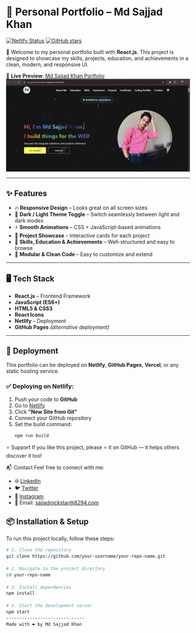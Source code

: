 # 🚀 Personal Portfolio – Md Sajjad Khan

[![Netlify Status](https://api.netlify.com/api/v1/badges/9f6e5b4b-fake-badge-status/deploy-status)](https://my-personal-portfolio-sajjadkhan.netlify.app/)
[![GitHub stars](https://img.shields.io/github/stars/sajjad1105/Portfolio)](https://github.com/sajjad105/Portfolio)

🎉 Welcome to my personal portfolio built with **React.js**. This project is designed to showcase my skills, projects, education, and achievements in a clean, modern, and responsive UI.

🔗 **Live Preview**: [Md Sajjad Khan Portfolio](https://my-personal-portfolio-sajjadkhan.netlify.app/)
![Sajjad Portfolio Screenshot](https://github.com/sajjad1105/Portfolio/blob/main/src/images/projectImages/sajjad-portfolio.png?raw=true)


---

## ✨ Features

- 🔥 **Responsive Design** – Looks great on all screen sizes
- 🌙 **Dark / Light Theme Toggle** – Switch seamlessly between light and dark modes
- ⚡ **Smooth Animations** – CSS + JavaScript-based animations
- 💼 **Project Showcase** – Interactive cards for each project
- 🧠 **Skills, Education & Achievements** – Well-structured and easy to browse
- 🧩 **Modular & Clean Code** – Easy to customize and extend

---

## 🖥️ Tech Stack

- **React.js** – Frontend Framework
- **JavaScript (ES6+)**
- **HTML5 & CSS3**
- **React Icons**
- **Netlify** – Deployment
- **GitHub Pages** *(alternative deployment)*

---
## 🚀 Deployment

This portfolio can be deployed on **Netlify**, **GitHub Pages**, **Vercel**, or any static hosting service.

### ✅ Deploying on Netlify:

1. Push your code to **GitHub**
2. Go to [Netlify](https://www.netlify.com/)
3. Click **"New Site from Git"**
4. Connect your GitHub repository
5. Set the build command:
   ```bash
   npm run build

⭐ Support
If you like this project, please ⭐️ it on GitHub — it helps others discover it too!


📬 Contact
Feel free to connect with me:

- 🌐 [LinkedIn](http://www.linkedin.com/in/md-sajjad-khan)
- 🐦 [Twitter](https://twitter.com/Hanxee_Sajjad05)
- 📸 [Instagram](https://www.instagram.com/hanxee_sajjad_05)
- 📧 Email: sajjadrockstar@8294.com



## 📦 Installation & Setup

To run this project locally, follow these steps:

```bash
# 1. Clone the repository
git clone https://github.com/your-username/your-repo-name.git

# 2. Navigate to the project directory
cd your-repo-name

# 3. Install dependencies
npm install

# 4. Start the development server
npm start
------------------------------
Made with ❤️ by Md Sajjad Khan




